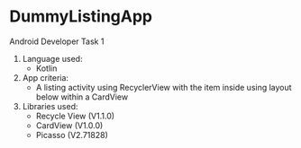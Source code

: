 # DummyListingApp
Android Developer Task 1

1. Language used:
   - Kotlin
2. App criteria:
   - A listing activity using RecyclerView with the item inside using layout below within a CardView
3. Libraries used:
   - Recycle View (V1.1.0)
   - CardView (V1.0.0)
   - Picasso (V2.71828)
  
